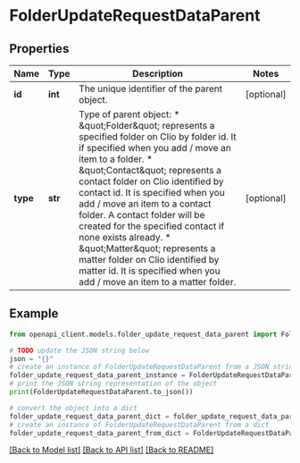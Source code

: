 # FolderUpdateRequestDataParent


## Properties

Name | Type | Description | Notes
------------ | ------------- | ------------- | -------------
**id** | **int** | The unique identifier of the parent object. | [optional] 
**type** | **str** | Type of parent object: * \&quot;Folder\&quot; represents a specified folder on Clio by folder id. It if specified when you add / move an item to a folder. * \&quot;Contact\&quot; represents a contact folder on Clio identified by contact id. It is specified when you add / move an item to a contact folder. A contact folder will be created for the specified contact if none exists already. * \&quot;Matter\&quot; represents a matter folder on Clio identified by matter id. It is specified when you add / move an item to a matter folder.  | [optional] 

## Example

```python
from openapi_client.models.folder_update_request_data_parent import FolderUpdateRequestDataParent

# TODO update the JSON string below
json = "{}"
# create an instance of FolderUpdateRequestDataParent from a JSON string
folder_update_request_data_parent_instance = FolderUpdateRequestDataParent.from_json(json)
# print the JSON string representation of the object
print(FolderUpdateRequestDataParent.to_json())

# convert the object into a dict
folder_update_request_data_parent_dict = folder_update_request_data_parent_instance.to_dict()
# create an instance of FolderUpdateRequestDataParent from a dict
folder_update_request_data_parent_from_dict = FolderUpdateRequestDataParent.from_dict(folder_update_request_data_parent_dict)
```
[[Back to Model list]](../README.md#documentation-for-models) [[Back to API list]](../README.md#documentation-for-api-endpoints) [[Back to README]](../README.md)


